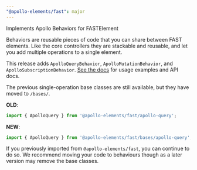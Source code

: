 ```yaml
---
"@apollo-elements/fast": major
---
```


Implements Apollo Behaviors for FASTElement

Behaviors are reusable pieces of code that you can share between FAST elements. Like the core controllers they are stackable and reusable, and let you add multiple operations to a single element.

This release adds `ApolloQueryBehavior`, `ApolloMutationBehavior`, and `ApolloSubscriptionBehavior`. [See the docs](https://next.apolloelements.dev/api/libraries/fast/) for usage examples and API docs.

The previous single-operation base classes are still available, but they have moved to `/bases/`.

**OLD**:
```js
import { ApolloQuery } from '@apollo-elements/fast/apollo-query';
```

**NEW**:
```js
import { ApolloQuery } from '@apollo-elements/fast/bases/apollo-query';
```

If you previously imported from `@apollo-elements/fast`, you can continue to do so. We recommend moving your code to behaviours though as a later version may remove the base classes.
